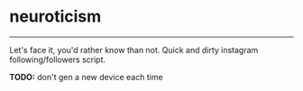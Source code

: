# neuroticism

---

Let's face it, you'd rather know than not. Quick and dirty instagram following/followers script.

**TODO:** don't gen a new device each time
